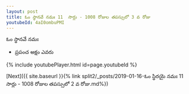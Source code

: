```yaml
---
layout: post
title: ఓం స్థానవే నమః 11  సార్లు - 1008 రోజుల తపస్సులో 3 వ రోజు
youtubeId: 4aI0ombuPMI
---
```

 
 
 ఓం స్థానవే నమః  
 
 -  ప్రపంచ అక్షం ఎవరు 
 
  
 
  
 
 
 
 
 
 


{% include youtubePlayer.html id=page.youtubeId %}
 
[Next]({{ site.baseurl }}{% link  split2/_posts/2019-01-16-ఓం స్థిరయై నమః 11  సార్లు - 1008 రోజుల తపస్సులో 2 వ రోజు.md%})
 
